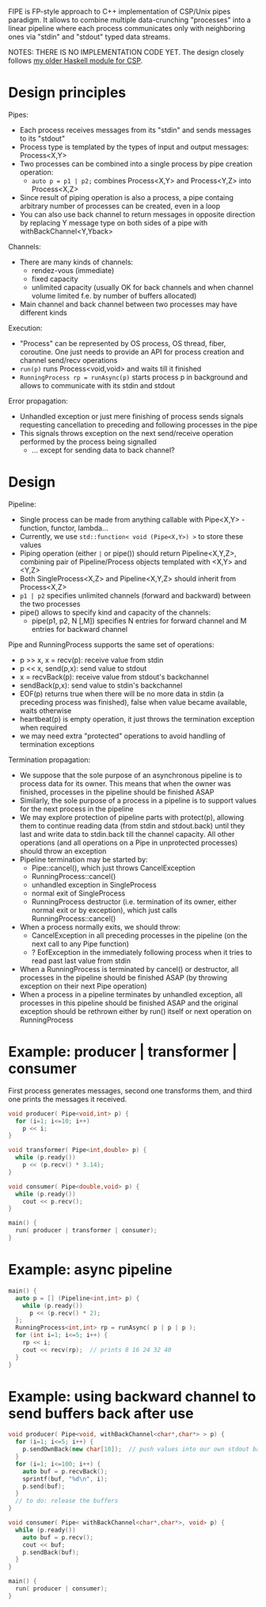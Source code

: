 FIPE is FP-style approach to C++ implementation of CSP/Unix pipes paradigm. It allows to combine multiple data-crunching "processes" into a linear pipeline where each process communicates only with neighboring ones via "stdin" and "stdout" typed data streams.

NOTES: THERE IS NO IMPLEMENTATION CODE YET. The design closely follows [my older Haskell module for CSP](https://gist.github.com/Bulat-Ziganshin/a593b11bc6febd2ec201a6bef095bc25).


# Design principles

Pipes:
- Each process receives messages from its "stdin" and sends messages to its "stdout"
- Process type is templated by the types of input and output messages: Process<X,Y>
- Two processes can be combined into a single process by pipe creation operation:
  - `auto p = p1 | p2;` combines Process<X,Y> and Process<Y,Z> into Process<X,Z>
- Since result of piping operation is also a process, a pipe containg arbitrary number of processes can be created, even in a loop
- You can also use back channel to return messages in opposite direction by replacing Y message type on both sides of a pipe with withBackChannel<Y,Yback>

Channels:
- There are many kinds of channels:
  - rendez-vous (immediate)
  - fixed capacity
  - unlimited capacity (usually OK for back channels and when channel volume limited f.e. by number of buffers allocated)
- Main channel and back channel between two processes may have different kinds

Execution:
- "Process" can be represented by OS process, OS thread, fiber, coroutine. One just needs to provide an API for process creation and channel send/recv operations
- `run(p)` runs Process<void,void> and waits till it finished
- `RunningProcess rp = runAsync(p)` starts process p in background and allows to communicate with its stdin and stdout

Error propagation:
- Unhandled exception or just mere finishing of process sends signals requesting cancellation to preceding and following processes in the pipe
- This signals throws exception on the next send/receive operation performed by the process being signalled
  - ... except for sending data to back channel?


# Design

Pipeline:
- Single process can be made from anything callable with Pipe<X,Y> - function, functor, lambda...
- Currently, we use `std::function< void (Pipe<X,Y>) >` to store these values
- Piping operation (either `|` or pipe()) should return Pipeline<X,Y,Z>, combining pair of Pipeline/Process objects templated with <X,Y> and <Y,Z>
- Both SingleProcess<X,Z> and Pipeline<X,Y,Z> should inherit from Process<X,Z>
- `p1 | p2` specifies unlimited channels (forward and backward) between the two processes
- pipe() allows to specify kind and capacity of the channels:
  - pipe(p1, p2, N [,M]) specifies N entries for forward channel and M entries for backward channel

Pipe and RunningProcess supports the same set of operations:
- p >> x, x = recv(p): receive value from stdin
- p << x, send(p,x): send value to stdout
- x = recvBack(p): receive value from stdout's backchannel
- sendBack(p,x): send value to stdin's backchannel
- EOF(p) returns true when there will be no more data in stdin (a preceding process was finished), false when value became available, waits otherwise
- heartbeat(p) is empty operation, it just throws the termination exception when required
- we may need extra "protected" operations to avoid handling of termination exceptions

Termination propagation:
- We suppose that the sole purpose of an asynchronous pipeline is to process data for its owner. This means that when the owner was finished, processes in the pipeline should be finished ASAP
- Similarly, the sole purpose of a process in a pipeline is to support values for the next process in the pipeline
- We may explore protection of pipeline parts with protect(p), allowing them to continue reading data (from stdin and stdout.back) until they last and write data to stdin.back till the channel capacity. All other operations (and all operations on a Pipe in unprotected processes) should throw an exception
- Pipeline termination may be started by:
  - Pipe::cancel(), which just throws CancelException
  - RunningProcess::cancel()
  - unhandled exception in SingleProcess
  - normal exit of SingleProcess
  - RunningProcess destructor (i.e. termination of its owner, either normal exit or by exception), which just calls RunningProcess::cancel()
- When a process normally exits, we should throw:
  - CancelException in all preceding processes in the pipeline (on the next call to any Pipe function)
  - ? EofException in the immediately following process when it tries to read past last value from stdin
- When a RunningProcess is terminated by cancel() or destructor, all processes in the pipeline should be finished ASAP (by throwing exception on their next Pipe operation)
- When a process in a pipeline terminates by unhandled exception, all processes in this pipeline should be finished ASAP and the original exception should be rethrown either by run() itself or next operation on RunningProcess


# Example: producer | transformer | consumer

First process generates messages, second one transforms them, and third one prints the messages it received.

```C++
void producer( Pipe<void,int> p) {
  for (i=1; i<=10; i++)
    p << i;
}

void transformer( Pipe<int,double> p) {
  while (p.ready())
    p << (p.recv() * 3.14);
}

void consumer( Pipe<double,void> p) {
  while (p.ready())
    cout << p.recv();
}

main() {
  run( producer | transformer | consumer);
}
```

# Example: async pipeline

```C++
main() {
  auto p = [] (Pipeline<int,int> p) {
    while (p.ready())
      p << (p.recv() * 2);
  };
  RunningProcess<int,int> rp = runAsync( p | p | p );
  for (int i=1; i<=5; i++) {
    rp << i;
    cout << recv(rp);  // prints 8 16 24 32 40
  }
}
```

# Example: using backward channel to send buffers back after use

```C++
void producer( Pipe<void, withBackChannel<char*,char*> > p) {
  for (i=1; i<=5; i++) {
    p.sendOwnBack(new char[10]);  // push values into our own stdout backward channel
  }
  for (i=1; i<=100; i++) {
    auto buf = p.recvBack();
    sprintf(buf, "%d\n", i);
    p.send(buf);
  }
  // to do: release the buffers
}

void consumer( Pipe< withBackChannel<char*,char*>, void> p) {
  while (p.ready())
    auto buf = p.recv();
    cout << buf;
    p.sendBack(buf);
  }
}

main() {
  run( producer | consumer);
}
```
